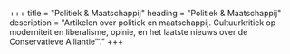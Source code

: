 +++
title       = "Politiek & Maatschappij"
heading     = "Politiek & Maatschappij"
description = "Artikelen over politiek en maatschappij. Cultuurkritiek op moderniteit en liberalisme, opinie, en het laatste nieuws over de Conservatieve Alliantie™."
+++
